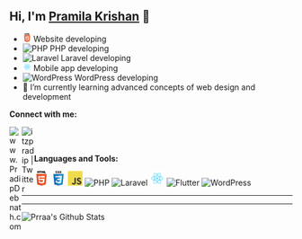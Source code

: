 ## Hi, I'm [Pramila Krishan][website] 👋

- <img alt="HTML5" width="15px" src="https://raw.githubusercontent.com/github/explore/80688e429a7d4ef2fca1e82350fe8e3517d3494d/topics/html/html.png" /> Website developing
- <img alt="PHP" width="15px" src="https://img.icons8.com/officel/30/000000/php-logo.png" /> PHP developing
- <img alt="Laravel" width="15px" src="https://img.icons8.com/fluent/48/000000/laravel.png" /> Laravel developing
- <img alt="React" width="15pxx" src="https://raw.githubusercontent.com/github/explore/80688e429a7d4ef2fca1e82350fe8e3517d3494d/topics/react/react.png" /> Mobile app developing
- <img alt="WordPress" width="15px" src="https://img.icons8.com/color/26/000000/wordpress.png" /> WordPress developing
- 🌱 I’m currently learning advanced concepts of web design and development

**Connect with me:**

[<img align="left" alt="www.PradipDebnath.com" width="22px" src="https://img.icons8.com/ultraviolet/22/000000/domain.png" />][website]
[<img align="left" alt="itzpradip | Twitter" width="22px" src="https://img.icons8.com/fluent/22/000000/twitter.png" />][twitter]

<br />
<br />

**Languages and Tools:**

<code><img alt="HTML5" width="26px" src="https://raw.githubusercontent.com/github/explore/80688e429a7d4ef2fca1e82350fe8e3517d3494d/topics/html/html.png" /></code>
<code><img alt="CSS3" width="26px" src="https://raw.githubusercontent.com/github/explore/80688e429a7d4ef2fca1e82350fe8e3517d3494d/topics/css/css.png" /></code>
<code><img alt="JavaScript" width="26px" src="https://raw.githubusercontent.com/github/explore/80688e429a7d4ef2fca1e82350fe8e3517d3494d/topics/javascript/javascript.png" /></code>
<img alt="PHP" width="26px" src="https://img.icons8.com/officel/30/000000/php-logo.png" />
<img alt="Laravel" width="26px" src="https://img.icons8.com/fluent/48/000000/laravel.png" />
<img alt="React" width="26px" src="https://raw.githubusercontent.com/github/explore/80688e429a7d4ef2fca1e82350fe8e3517d3494d/topics/react/react.png" />
<img alt="Flutter" width="26px" src="https://img.icons8.com/color/26/000000/flutter.png" />
<img alt="WordPress" width="26px" src="https://img.icons8.com/color/26/000000/wordpress.png" />
<br />
<!-- BLOG-POST-LIST:START -->

<!-- BLOG-POST-LIST:END -->

---

<!--### 📕 Latest Projects-->
<!-- BLOG-POST-LIST:START -->
<!--- [Smart QR Shop](https://smartqr.shop/)
- [FoodReka](https://foodreka.com/)
- [MovieReaper](https://MovieReaper.com/)
- [Smart Ecom Shop](https://smartecom.shop/)
- [Rupareka Shop](https://rshop.lk/)
<!-- BLOG-POST-LIST:END -->

<!-- BLOG-POST-LIST:START -->

<!-- BLOG-POST-LIST:END -->

---

<img align="left" alt="Prraa's Github Stats" src="https://github-readme-stats.vercel.app/api?username=pramilakm&show_icons=true&hide_border=true" />

[website]: #
[twitter]: https://twitter.com/pramilakm
